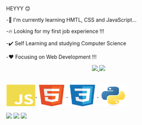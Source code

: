 HEYYY 😊

-👛 I'm currently learning HMTL, CSS and JavaScript...

-🔥 Looking for my first job experience !!!

-✔️ Self Learning and studying Computer Science 

-❤️ Focusing on Web Development !!! 

<div align="center">
  <a href="https://github.com/MateusGil">
  <img height="180em" src="https://github-readme-stats.vercel.app/api?username=MateusGil&show_icons=true&theme=dark&include_all_commits=true&count_private=true"/> 
  <img height="180em" src="https://github-readme-stats.vercel.app/api/top-langs/?username=MateusGil&layout=compact&langs_count=7&theme=dark"/>
</div>
  
  <div style="display: inline_block";><br><br>
  <img align="center" alt="Rafa-Js" height="60" width="80" src="https://raw.githubusercontent.com/devicons/devicon/master/icons/javascript/javascript-plain.svg">
  <img align="center" alt="Rafa-HTML" height="60" width="80" src="https://raw.githubusercontent.com/devicons/devicon/master/icons/html5/html5-original.svg">
  <img align="center" alt="Rafa-CSS" height="60" width="80" src="https://raw.githubusercontent.com/devicons/devicon/master/icons/css3/css3-original.svg">
  <img align="center" alt="Rafa-Python" height="60" width="80" src="https://raw.githubusercontent.com/devicons/devicon/master/icons/python/python-original.svg">
</div>
  <br>
  <div>
    <a href="https://www.instagram.com/mateusgil_/" target="_blank"><img src="https://img.shields.io/badge/-Instagram-%23E4405F?style=for-the-badge&logo=instagram&logoColor=white" target="_blank"></a>
 <a href = "mailto:mateuss.gill@hotmail.com"><img src="https://img.shields.io/badge/-Gmail-%23333?style=for-the-badge&logo=gmail&logoColor=white" target="_blank"></a>
  <a href="https://www.linkedin.com/in/mateus-henrique-gil-trevelato-42a858201/" target="_blank"><img src="https://img.shields.io/badge/-LinkedIn-%230077B5?style=for-the-badge&logo=linkedin&logoColor=white" target="_blank"></a> 
   
 
   

 
 
</div>

